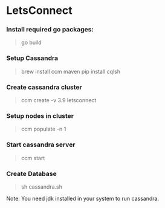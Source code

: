 # LetsConnect

### Install required go packages:
  > go build

### Setup Cassandra
  > brew install ccm maven
  > pip install cqlsh
  
### Create cassandra cluster
  > ccm create -v 3.9 letsconnect
  
### Setup nodes in cluster
  > ccm populate -n 1
  
### Start cassandra server
  > ccm start
  
### Create Database
  > sh cassandra.sh
  
Note: You need jdk installed in your system to run cassandra.
  
